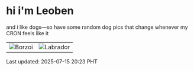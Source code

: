 # hi i'm Leoben

and i like dogs—so have some random dog pics that change whenever my CRON feels like it

|  |  |
|--------|----------|
| ![Borzoi](https://random-dog-vercel.vercel.app/api/random-borzoi?v=1752582210) | ![Labrador](https://random-dog-vercel.vercel.app/api/random-labrador?v=1752582210) |

Last updated: 2025-07-15 20:23 PHT
